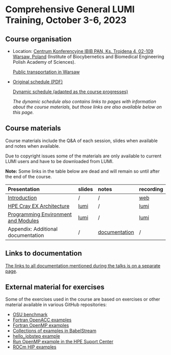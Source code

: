 # Comprehensive General LUMI Training, October 3-6, 2023

## Course organisation

-   Location: [Centrum Konferencyjne IBIB PAN, Ks. Trojdena 4, 02-109 Warsaw, Poland](https://goo.gl/maps/jyxspAYWCAoioLJk8)
    (Institute of Biocybernetics and Biomedical Engineering Polish Academy of Sciences).

    [Public transportation in Warsaw](https://www.wtp.waw.pl/en/public-transport-step-by-step/)

-   [Original schedule (PDF)](https://462000265.lumidata.eu/4day-20231003/files/2023-10_General-LUMI-Training-Agenda.pdf)

    [Dynamic schedule (adapted as the course progresses)](schedule.md)

     *The dynamic schedule also contains links to pages with information about the course materials, but 
     those links are also available below on this page.*

<!--
-   [HedgeDoc for questions](https://md.sigma2.no/lumi-general-course?both)

-   There are two Slurm reservations for the course:

    -   CPU nodes: `training_cpu`
    -   GPU nodes: `training-gpu`
-->

## Course materials

Course materials include the Q&A of each session, slides when available and notes when available.

Due to copyright issues some of the materials are only available to current LUMI users and have to be
downloaded from LUMI.

**Note:** Some links in the table below are dead and will remain so until after the end of the course.

| Presentation | slides | notes | recording |
|:-------------|:-------|:------|:----------|
| [Introduction](extra_1_00_Introduction.md) | / | / | [web](extra_1_00_Introduction.md) |
| [HPE Cray EX Architecture](extra_1_01_HPE_Cray_EX_Architecture.md) | [lumi](extra_1_01_HPE_Cray_EX_Architecture.md) | / | [lumi](extra_1_01_HPE_Cray_EX_Architecture.md) |
| [Programming Environment and Modules](extra_1_02_Programming_Environment_and_Modules.md) | [lumi](extra_1_02_Programming_Environment_and_Modules.md) | / | [lumi](extra_1_02_Programming_Environment_and_Modules.md) |
| Appendix: Additional documentation | / | [documentation](A01_Documentation.md) | / |

<!--
| [Running Applications](extra_1_03_Running_Applications.md) | [lumi](extra_1_03_Running_Applications.md) | / | [lumi](extra_1_03_Running_Applications.md) |
| [Exercises #1](extra_1_04_Exercises_1.md) | / | / | / |
| [Compilers and Parallel Programming Models](extra_1_05_Compilers_and_Parallel_Programming_Models.md) | [lumi](extra_1_05_Compilers_and_Parallel_Programming_Models.md) | / | [lumi](extra_1_05_Compilers_and_Parallel_Programming_Models.md) |
| [Exercises #2](extra_1_06_Exercises_2.md) | / | / | / |
| [Cray Scientific Libraries](extra_1_07_Cray_Scientific_Libraries.md) | [lumi](extra_1_07_Cray_Scientific_Libraries.md) | / | [lumi](extra_1_07_Cray_Scientific_Libraries.md) |
| [Exercises #3](extra_1_08_Exercises_3.md) | / | / | / |
| [CCE Offloading Models](extra_1_09_Offload_CCE.md) | [lumi](extra_1_09_Offload_CCE.md) | / | [lumi](extra_1_09_Offload_CCE.md) |
| [Advanced Placement](extra_2_01_Advanced_Application_Placement.md) | [lumi](extra_2_01_Advanced_Application_Placement.md) | / | [lumi](extra_2_01_Advanced_Application_Placement.md) |
| [Exercises #4](extra_2_02_Exercises_4.md) | / | / | / |
| [Debugging at Scale](extra_2_03_Debugging_at_Scale.md) | [lumi](extra_2_03_Debugging_at_Scale.md) | / |  [lumi](extra_2_03_Debugging_at_Scale.md) |
| [Exercises #5](extra_2_04_Exercises_5.md) | / | / | / |
| [LUMI Software Stacks](extra_2_05_LUMI_Software_Stacks.md) | [web](https://462000265.lumidata.eu/4day-20231003/files/LUMI-4day-20231003-2_05_software_stacks.pdf) | [web](notes_2_05_LUMI_Software_Stacks.md) |  [web](extra_2_05_LUMI_Software_Stacks.md) |
| [Introduction to HIP Programming](extra_2_06_Introduction_to_AMD_ROCm_Ecosystem.md) | [web](https://462000265.lumidata.eu/4day-20231003/files/LUMI-4day-20231003-2_06_Introduction_to_AMD_ROCm_Ecosystem.pdf) | / | [web](extra_2_06_Introduction_to_AMD_ROCm_Ecosystem.md) |
| [Exercises #6](extra_2_07_Exercises_6.md) | / | / | / |
| [Introduction to Perftools](extra_3_01_Introduction_to_Perftools.md) | [lumi](extra_3_01_Introduction_to_Perftools.md) | / |  [lumi](extra_3_01_Introduction_to_Perftools.md) |
| [Exercises #7](extra_3_02_Exercises_7.md) | / | / | / |
| [Advanced Performance Analysis](extra_3_03_Advanced_Performance_Analysis.md) | [lumi](extra_3_03_Advanced_Performance_Analysis.md) | / |  [lumi](extra_3_03_Advanced_Performance_Analysis.md) |
| [Exercises #8](extra_3_04_Exercises_8.md) | / | / | / |
| [MPI Topics on the HPE Cray EX Supercomputer](extra_3_05_Cray_MPI_on_Slingshot.md) | [lumi](extra_3_05_Cray_MPI_on_Slingshot.md) | / | [lumi](extra_3_05_Cray_MPI_on_Slingshot.md) |
| [Exercises #9](extra_3_06_Exercises_9.md) | / | / | / |
| [AMD Debugger: ROCgdb](extra_3_07_AMD_ROCgdb_Debugger.md) | [web](https://462000265.lumidata.eu/4day-20231003/files/LUMI-4day-20231003-3_07_AMD_ROCgdb_Debugger.pdf) | / | [web](extra_3_07_AMD_ROCgdb_Debugger.md) |
| [Exercises #10](extra_3_08_Exercises_10.md) | / | / | / |
| [Introduction to ROC-Profiler (rocprof)](extra_3_09_Introduction_to_Rocprof_Profiling_Tool.md) | [web](https://462000265.lumidata.eu/4day-20231003/files/LUMI-4day-20231003-3_09_Introduction_to_Rocprof_Profiling_Tool.pdf) | / | [web](extra_3_09_Introduction_to_Rocprof_Profiling_Tool.md) |
| [Exercises #11](extra_3_10_Exercises_11.md) | / | / | / |
| [Performance Optimization: Improving single-core Efficiency](extra_4_01_Performance_Optimization_Improving_Single_Core.md) | [lumi](extra_4_01_Performance_Optimization_Improving_Single_Core.md) | / | [lumi](extra_4_01_Performance_Optimization_Improving_Single_Core.md) |
| [Exercises #12](extra_4_02_Exercises_12.md) | / | / | / |
| [Python and Frameworks](extra_4_03_Introduction_to_Python_on_Cray_EX.md) | [lumi](extra_4_03_Introduction_to_Python_on_Cray_EX.md) | / |[lumi](extra_4_03_Introduction_to_Python_on_Cray_EX.md) |
| [Optimizing Large Scale I/O](extra_4_04_IO_Optimization_Parallel_IO.md) | [lumi](extra_4_04_IO_Optimization_Parallel_IO.md) | / | [lumi](extra_4_04_IO_Optimization_Parallel_IO.md) |
| [Exercises #13](extra_4_05_Exercises_13.md) | / | / | / |
| [Introduction to OmniTrace](extra_4_06_AMD_Ominitrace.md) | [web](https://462000265.lumidata.eu/4day-20231003/files/LUMI-4day-20231003-4_06_AMD_Omnitrace.pdf) (until p. 61) | / |  [web](extra_4_06_AMD_Ominitrace.md) |
| [Exercises #14](extra_4_07_Exercises_14.md) | / | / | / |
| [Introduction to Omniperf](extra_4_08_AMD_Ominiperf.md) | [web](https://462000265.lumidata.eu/4day-20231003/files/LUMI-4day-20231003-4_06_AMD_Omnitrace.pdf) (from p. 62) | / |  [web](extra_4_08_AMD_Ominiperf.md) |
| [Exercises #15](extra_4_09_Exercises_15.md) | / | / | / |
| [Tools in Action - An Example with Pytorch](extra_4_10_Best_Practices_GPU_Optimization.md) | [web](https://462000265.lumidata.eu/4day-20231003/files/LUMI-4day-20231003-4_10_Best_Practices_GPU_Optimization.pdf) | / | [web](extra_4_10_Best_Practices_GPU_Optimization.md) |
| [LUMI User Support](extra_4_11_LUMI_Support_and_Documentation.md) | [web](https://462000265.lumidata.eu/4day-20231003/files/LUMI-4day-20231003-4_11_LUMI_Support_and_Documentation.pdf) | / | [web](extra_4_11_LUMI_Support_and_Documentation.md) |
-->

<!--
## Making the exercises after the course

### HPE

The exercise material remains available in the course archive on LUMI:

-   The PDF notes in `/appl/local/training/4day-20231003/files/LUMI-4day-20231003-Exercises_HPE.pdf`

-   The other files for the exercises in either a
    bzip2-compressed tar file `/appl/local/training/4day-20231003/files/LUMI-4day-20231003-Exercises_HPE.tar.bz2` or
    an uncompressed tar file `/appl/local/training/4day-20231003/files/LUMI-4day-20231003-Exercises_HPE.tar`.

To reconstruct the exercise material in your own home, project or scratch directory, all you need to do is run:

```
tar -xf /appl/local/training/4day-20231003/files/LUMI-4day-20231003-Exercises_HPE.tar.bz2
```

in the directory where you want to work on the exercises. This will create the `exercises/HPE` subdirectory
from the training project. 

However, instead of running the `lumi_c.sh` or `liumi_g.sh` scripts that only work for the course as 
they set the course project as the active project for Slurm and also set a reservation, use the
`lumi_c_after.sh` and `lumi_g_after.sh` scripts instead, but first edit them to use one of your
projects.


### AMD 

There are [online notes about the AMD exercises](https://hackmd.io/@gmarkoma/lumi_training_ee).
A [PDF print-out with less navigation features is also available](https://462000265.lumidata.eu/4day-20231003/files/LUMI-4day-20231003-Exercises_AMD.pdf)
and is particularly useful should the online notes become unavailable.

The other files for the exercises are available in 
either a bzip2-compressed tar file `/appl/local/training/4day-20231003/files/LUMI-4day-20231003-Exercises_AMD_.tar.bz2` or
an uncompressed tar file `/appl/local/training/4day-20231003/files/LUMI-4day-20231003-Exercises_AMD.tar` and can also be downloaded. 
( [bzip2-compressed tar download](https://462000265.lumidata.eu/4day-20231003/files/LUMI-4day-20231003-Exercises_AMD.tar.bz2) or 
[uncompressed tar download](https://462000265.lumidata.eu/4day-20231003/files/LUMI-4day-20231003-Exercises_AMD.tar))

To reconstruct the exercise material in your own home, project or scratch directory, all you need to do is run:

```
tar -xf /appl/local/training/4day-20231003/files/LUMI-4day-20231003-Exercises_AMD.tar.bz2
```

in the directory where you want to work on the exercises. This will create the `exercises/AMD` subdirectory
from the training project. You can do so in the same directory where you installed the HPE exercises.

The software that was installed in the training project is also available as a bzip2-compressed tar archive
on LUMI as `/appl/local/training/4day-20231003/files/LUMI-4day-20231003-Software_AMD.tar.bz2`. You can install it in the
same directory where you installed the files but beware when interpreting instructions as the path to the
software installation is different now.

!!! Warning
    The software and exercises were tested thoroughly at the time of the course. LUMI however is in
    continuous evolution and changes to the system may break exercises and software
-->

## Links to documentation

[The links to all documentation mentioned during the talks is on a separate page](A01_Documentation.md).

## External material for exercises

Some of the exercises used in the course are based on exercises or other material available in various GitHub repositories:

-   [OSU benchmark](https://mvapich.cse.ohio-state.edu/download/mvapich/osu-micro-benchmarks-5.9.tar.gz)
-   [Fortran OpenACC examples](https://github.com/RonRahaman/openacc-mpi-demos)
-   [Fortran OpenMP examples](https://github.com/ye-luo/openmp-target)
-   [Collections of examples in BabelStream](https://github.com/UoB-HPC/BabelStream)
-   [hello_jobstep example](https://code.ornl.gov/olcf/hello_jobstep)
-   [Run OpenMP example in the HPE Suport Center](https://support.hpe.com/hpesc/public/docDisplay?docId=a00114008en_us&docLocale=en_US&page=Run_an_OpenMP_Application.html)
-   [ROCm HIP examples](https://github.com/ROCm-Developer-Tools/HIP-Examples)

